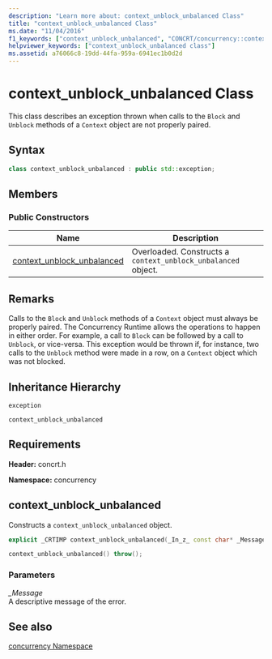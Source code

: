 ```yaml
---
description: "Learn more about: context_unblock_unbalanced Class"
title: "context_unblock_unbalanced Class"
ms.date: "11/04/2016"
f1_keywords: ["context_unblock_unbalanced", "CONCRT/concurrency::context_unblock_unbalanced", "CONCRT/concurrency::context_unblock_unbalanced::context_unblock_unbalanced"]
helpviewer_keywords: ["context_unblock_unbalanced class"]
ms.assetid: a76066c8-19dd-44fa-959a-6941ec1b0d2d
---
```

# context_unblock_unbalanced Class

This class describes an exception thrown when calls to the `Block` and `Unblock` methods of a `Context` object are not properly paired.

## Syntax

```cpp
class context_unblock_unbalanced : public std::exception;
```

## Members

### Public Constructors

|Name|Description|
|----------|-----------------|
|[context_unblock_unbalanced](#ctor)|Overloaded. Constructs a `context_unblock_unbalanced` object.|

## Remarks

Calls to the `Block` and `Unblock` methods of a `Context` object must always be properly paired. The Concurrency Runtime allows the operations to happen in either order. For example, a call to `Block` can be followed by a call to `Unblock`, or vice-versa. This exception would be thrown if, for instance, two calls to the `Unblock` method were made in a row, on a `Context` object which was not blocked.

## Inheritance Hierarchy

`exception`

`context_unblock_unbalanced`

## Requirements

**Header:** concrt.h

**Namespace:** concurrency

## <a name="ctor"></a> context_unblock_unbalanced

Constructs a `context_unblock_unbalanced` object.

```cpp
explicit _CRTIMP context_unblock_unbalanced(_In_z_ const char* _Message) throw();

context_unblock_unbalanced() throw();
```

### Parameters

*_Message*<br/>
A descriptive message of the error.

## See also

[concurrency Namespace](concurrency-namespace.md)
